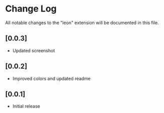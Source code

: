 # Change Log

All notable changes to the "leon" extension will be documented in this file.

## [0.0.3]

- Updated screenshot

## [0.0.2]

- Improved colors and updated readme

## [0.0.1]

- Initial release
